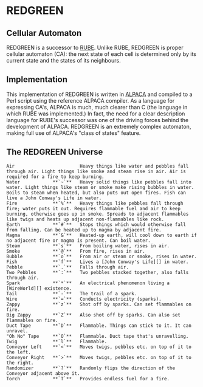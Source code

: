 REDGREEN
========

Cellular Automaton
------------------

REDGREEN is a successor to [RUBE][]. Unlike RUBE, REDGREEN is proper cellular
automaton (CA): the next state of each cell is determined only by its current
state and the states of its neighbours.

[RUBE]: http://catseye.tc/node/RUBE.html

Implementation
--------------

This implementation of REDGREEN is written in [ALPACA][] and compiled to a
Perl script using the reference ALPACA compiler. As a language for expressing
CA's, ALPACA is much, much clearer than C (the language in which RUBE was
implemented.)  In fact, the need for a clear description language for RUBE's
successor was one of the driving forces behind the development of ALPACA.
REDGREEN is an extremely complex automaton, making full use of ALPACA's
"class of states" feature.

[ALPACA]: http://catseye.tc/node/ALPACA.html

The REDGREEN Universe
---------------------

    Air                        Heavy things like water and pebbles fall through air. Light things like smoke and steam rise in air. Air is required for a fire to keep burning.
    Water            **`~`**   Heavy solid things like pebbles fall into water. Light things like steam or smoke make rising bubbles in water. Boils to steam when heated, but also puts out open fires. Fish can live a John Conway's Life in water.
    Fire             **`%`**   Heavy things like pebbles fall through fire; water puts it out. Requires flammable fuel and air to keep burning, otherwise goes up in smoke. Spreads to adjacent flammables like twigs and heats up adjacent non-flammables like rock.
    Earth            **`#`**   Stops things which would otherwise fall from falling. Can be heated up to magma by adjacent fire.
    Magma            **`&`**   Heated-up earth, will cool down to earth if no adjacent fire or magma is present. Can boil water.
    Steam            **`s`**   From boiling water, rises in air.
    Smoke            **`@`**   From fire, rises in air.
    Bubble           **`o`**   From air or steam or smoke, rises in water.
    Fish             **`f`**   Lives a [John Conway's Life][] in water.
    Pebble           **`.`**   Falls through air.
    Two Pebbles      **`:`**   Two pebbles stacked together, also falls through air.
    Spark            **`*`**   An electrical phenomenon living a [WireWorld][] existence.
    Tail             **`-`**   The trail of a spark.
    Wire             **`=`**   Conducts electricity (sparks).
    Zappy            **`z`**   Shot off by sparks. Can set flammables on fire.
    Big Zappy        **`Z`**   Also shot off by sparks. Can also set flammables on fire.
    Duct Tape        **`D`**   Flammable. Things can stick to it. It can unravel.
    "Oh No" Tape     **`O`**   Flammable. Duct tape that's unravelling.
    Twig             **`l`**   Flammable.
    Conveyor Left    **`<`**   Moves twigs, pebbles etc. on top of it to the left.
    Conveyor Right   **`>`**   Moves twigs, pebbles etc. on top of it to the right.
    Randomizer       **`?`**   Randomly flips the direction of the Conveyor adjacent above it.
    Torch            **`T`**   Provides endless fuel for a fire.


[John Conway's Life]: https://codeberg.org/catseye/ALPACA/src/branch/master/eg/life
[WireWorld]: https://codeberg.org/catseye/ALPACA/src/branch/master/eg/wireworld
